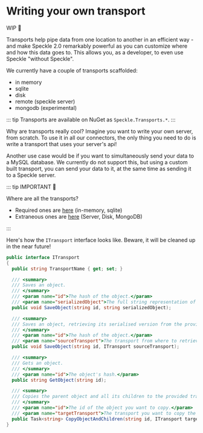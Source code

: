 # Writing your own transport

WIP 🚧

Transports help pipe data from one location to another in an efficient way - and make Speckle 2.0 remarkably powerful as you can customize where and how this data goes to. This allows you, as a developer, to even use Speckle "without Speckle".

We currently have a couple of transports scaffolded:

- in memory
- sqlite
- disk
- remote (speckle server)
- mongodb (experimental)

::: tip
Transports are available on NuGet as `Speckle.Transports.*`.
:::

Why are transports really cool? Imagine you want to write your own server, from scratch. To use it in all our connectors, the only thing you need to do is write a transport that uses your server's api!

Another use case would be if you want to simultaneously send your data to a MySQL database. We currently do not support this, but using a custom built transport, you can send your data to it, at the same time as sending it to a Speckle server.

::: tip IMPORTANT 🙌

Where are all the transports?

- Required ones are [here](https://github.com/specklesystems/speckle-sharp/tree/master/Core/Core/Transports) (in-memory, sqlite)
- Extraneous ones are [here](https://github.com/specklesystems/speckle-sharp/tree/master/Core/Transports) (Server, Disk, MongoDB)

:::

Here's how the `ITransport` interface looks like. Beware, it will be cleaned up in the near future!

```cs
public interface ITransport
{
  public string TransportName { get; set; }

  /// <summary>
  /// Saves an object.
  /// </summary>
  /// <param name="id">The hash of the object.</param>
  /// <param name="serializedObject">The full string representation of the object.</param>
  public void SaveObject(string id, string serializedObject);

  /// <summary>
  /// Saves an object, retrieving its serialised version from the provided transport.
  /// </summary>
  /// <param name="id">The hash of the object.</param>
  /// <param name="sourceTransport">The transport from where to retrieve it.</param>
  public void SaveObject(string id, ITransport sourceTransport);

  /// <summary>
  /// Gets an object.
  /// </summary>
  /// <param name="id">The object's hash.</param>
  public string GetObject(string id);

  /// <summary>
  /// Copies the parent object and all its children to the provided transport.
  /// </summary>
  /// <param name="id">The id of the object you want to copy.</param>
  /// <param name="targetTransport">The transport you want to copy the object to.</param>
  public Task<string> CopyObjectAndChildren(string id, ITransport targetTransport);
}
```
